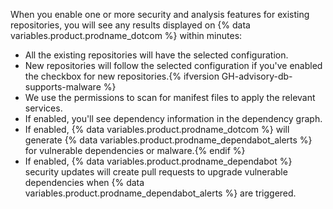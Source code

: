 When you enable one or more security and analysis features for existing repositories, you will see any results displayed on {% data variables.product.prodname_dotcom %} within minutes:

* All the existing repositories will have the selected configuration.
* New repositories will follow the selected configuration if you've enabled the checkbox for new repositories.{% ifversion GH-advisory-db-supports-malware %}
* We use the permissions to scan for manifest files to apply the relevant services.
* If enabled, you'll see dependency information in the dependency graph.
* If enabled, {% data variables.product.prodname_dotcom %} will generate {% data variables.product.prodname_dependabot_alerts %} for vulnerable dependencies or malware.{% endif %}
* If enabled, {% data variables.product.prodname_dependabot %} security updates will create pull requests to upgrade vulnerable dependencies when {% data variables.product.prodname_dependabot_alerts %} are triggered.
